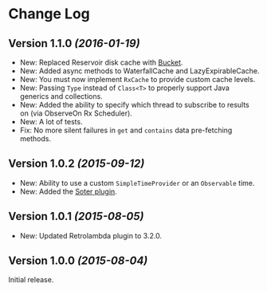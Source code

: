Change Log
==========

Version 1.1.0 *(2016-01-19)*
----------------------------

 * New: Replaced Reservoir disk cache with [Bucket](https://github.com/simonpercic/Bucket).
 * New: Added async methods to WaterfallCache and LazyExpirableCache.
 * New: You must now implement `RxCache` to provide custom cache levels.
 * New: Passing `Type` instead of `Class<T>` to properly support Java generics and collections.
 * New: Added the ability to specify which thread to subscribe to results on (via ObserveOn Rx Scheduler).
 * New: A lot of tests.
 * Fix: No more silent failures in `get` and `contains` data pre-fetching methods.



Version 1.0.2 *(2015-09-12)*
----------------------------

 * New: Ability to use a custom `SimpleTimeProvider` or an `Observable` time.
 * New: Added the [Soter plugin](https://github.com/dlabs/soter).


Version 1.0.1 *(2015-08-05)*
----------------------------

 * New: Updated Retrolambda plugin to 3.2.0.


Version 1.0.0 *(2015-08-04)*
----------------------------

Initial release.
